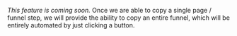 *This feature is coming soon.* Once we are able to copy a single page / funnel step, we will provide the ability to copy an entire funnel, which will be entirely automated by just clicking a button.

